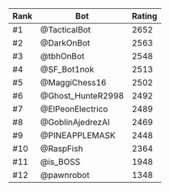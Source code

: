 Rank|Bot|Rating
---|---|---
#1|@TacticalBot|2652
#2|@DarkOnBot|2563
#3|@tbhOnBot|2548
#4|@SF_Bot1nok|2513
#5|@MaggiChess16|2502
#6|@Ghost_HunteR2998|2492
#7|@ElPeonElectrico|2489
#8|@GoblinAjedrezAI|2469
#9|@PINEAPPLEMASK|2448
#10|@RaspFish|2364
#11|@is_BOSS|1948
#12|@pawnrobot|1348
